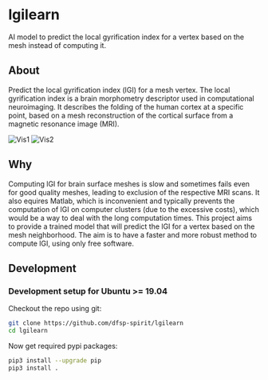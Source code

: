 # lgilearn
AI model to predict the local gyrification index for a vertex based on the mesh instead of computing it.


## About

Predict the local gyrification index (lGI) for a mesh vertex. The local gyrification index is a brain morphometry descriptor used in computational neuroimaging. It describes the folding of the human cortex at a specific point, based on a mesh reconstruction of the cortical surface from a magnetic resonance image (MRI).

![Vis1](https://github.com/dfsp-spirit/lgilearn/blob/master/web/brain_mesh_full.jpg?raw=true "Brain mesh, white surface.")
![Vis2](https://github.com/dfsp-spirit/lgilearn/blob/master/web/brain_mesh_vertices.jpg?raw=true "Brain mesh, zoomed view that shows the mesh structure.")


## Why

Computing lGI for brain surface meshes is slow and sometimes fails even for good quality meshes, leading to exclusion of the respective MRI scans. It also equires Matlab, which is inconvenient and typically prevents the computation of lGI on computer clusters (due to the excessive costs), which would be a way to deal with the long computation times. This project aims to provide a trained model that will predict the lGI for a vertex based on the mesh neighborhood. The aim is to have a faster and more robust method to compute lGI, using only free software.

## Development

### Development setup for Ubuntu >= 19.04

Checkout the repo using git:

```bash
git clone https://github.com/dfsp-spirit/lgilearn
cd lgilearn
```

Now get required pypi packages:

```bash
pip3 install --upgrade pip
pip3 install .
```

